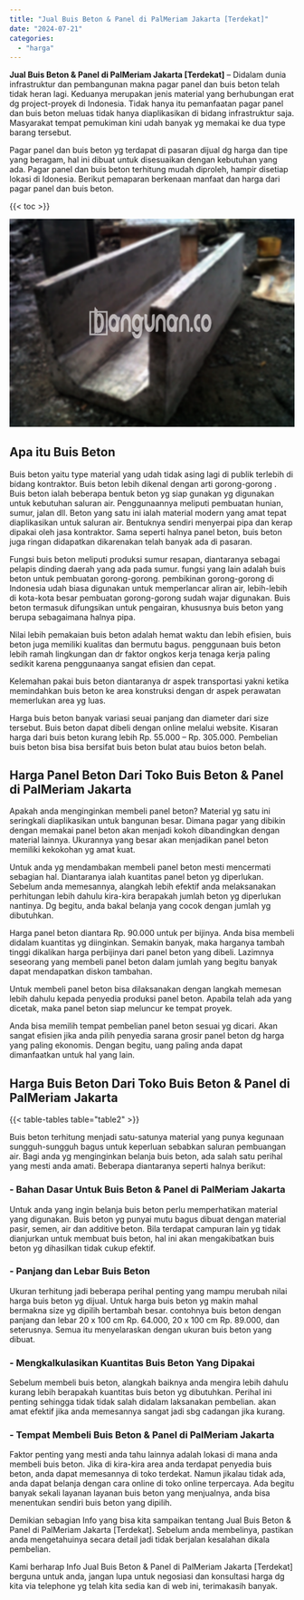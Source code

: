 ```yaml
---
title: "Jual Buis Beton & Panel di PalMeriam Jakarta [Terdekat]"
date: "2024-07-21"
categories: 
  - "harga"
---
```


**Jual Buis Beton & Panel di PalMeriam Jakarta \[Terdekat\]** – Didalam dunia infrastruktur dan pembangunan makna pagar panel dan buis beton telah tidak heran lagi. Keduanya merupakan jenis material yang berhubungan erat dg project-proyek di Indonesia. Tidak hanya itu pemanfaatan pagar panel dan buis beton meluas tidak hanya diaplikasikan di bidang infrastruktur saja. Masyarakat tempat pemukiman kini udah banyak yg memakai ke dua type barang tersebut.

Pagar panel dan buis beton yg terdapat di pasaran dijual dg harga dan tipe yang beragam, hal ini dibuat untuk disesuaikan dengan kebutuhan yang ada. Pagar panel dan buis beton terhitung mudah diproleh, hampir disetiap lokasi di Idonesia. Berikut pemaparan berkenaan manfaat dan harga dari pagar panel dan buis beton.

{{< toc >}}

![Jual Buis Beton & Panel di PalMeriam Jakarta [Terdekat]](/images/jual-panel-buis-beton-murah-34.png)

## Apa itu Buis Beton

Buis beton yaitu type material yang udah tidak asing lagi di publik terlebih di bidang kontraktor. Buis beton lebih dikenal dengan arti gorong-gorong . Buis beton ialah beberapa bentuk beton yg siap gunakan yg digunakan untuk kebutuhan saluran air. Penggunaannya meliputi pembuatan hunian, sumur, jalan dll. Beton yang satu ini ialah material modern yang amat tepat diaplikasikan untuk saluran air. Bentuknya sendiri menyerpai pipa dan kerap dipakai oleh jasa kontraktor. Sama seperti halnya panel beton, buis beton juga ringan didapatkan dikarenakan telah banyak ada di pasaran.

Fungsi buis beton meliputi produksi sumur resapan, diantaranya sebagai pelapis dinding daerah yang ada pada sumur. fungsi yang lain adalah buis beton untuk pembuatan gorong-gorong. pembikinan gorong-gorong di Indonesia udah biasa digunakan untuk memperlancar aliran air, lebih-lebih di kota-kota besar pembuatan gorong-gorong sudah wajar digunakan. Buis beton termasuk difungsikan untuk pengairan, khususnya buis beton yang berupa sebagaimana halnya pipa.

Nilai lebih pemakaian buis beton adalah hemat waktu dan lebih efisien, buis beton juga memiliki kualitas dan bermutu bagus. penggunaan buis beton lebih ramah lingkungan dan dr faktor ongkos kerja tenaga kerja paling sedikit karena penggunaanya sangat efisien dan cepat.

Kelemahan pakai buis beton diantaranya dr aspek transportasi yakni ketika memindahkan buis beton ke area konstruksi dengan dr aspek perawatan memerlukan area yg luas.

Harga buis beton banyak variasi seuai panjang dan diameter dari size tersebut. Buis beton dapat dibeli dengan online melalui website. Kisaran harga dari buis beton kurang lebih Rp. 55.000 – Rp. 305.000. Pembelian buis beton bisa bisa bersifat buis beton bulat atau buios beton belah.

## Harga Panel Beton Dari Toko Buis Beton & Panel di PalMeriam Jakarta

Apakah anda menginginkan membeli panel beton? Material yg satu ini seringkali diaplikasikan untuk bangunan besar. Dimana pagar yang dibikin dengan memakai panel beton akan menjadi kokoh dibandingkan dengan material lainnya. Ukurannya yang besar akan menjadikan panel beton memiliki kekokohan yg amat kuat.

Untuk anda yg mendambakan membeli panel beton mesti mencermati sebagian hal. Diantaranya ialah kuantitas panel beton yg diperlukan. Sebelum anda memesannya, alangkah lebih efektif anda melaksanakan perhitungan lebih dahulu kira-kira berapakah jumlah beton yg diperlukan nantinya. Dg begitu, anda bakal belanja yang cocok dengan jumlah yg dibutuhkan.

Harga panel beton diantara Rp. 90.000 untuk per bijinya. Anda bisa membeli didalam kuantitas yg diinginkan. Semakin banyak, maka harganya tambah tinggi dikalikan harga perbijinya dari panel beton yang dibeli. Lazimnya seseorang yang membeli panel beton dalam jumlah yang begitu banyak dapat mendapatkan diskon tambahan.

Untuk membeli panel beton bisa dilaksanakan dengan langkah memesan lebih dahulu kepada penyedia produksi panel beton. Apabila telah ada yang dicetak, maka panel beton siap meluncur ke tempat proyek.

Anda bisa memilih tempat pembelian panel beton sesuai yg dicari. Akan sangat efisien jika anda pilih penyedia sarana grosir panel beton dg harga yang paling ekonomis. Dengan begitu, uang paling anda dapat dimanfaatkan untuk hal yang lain.

## Harga Buis Beton Dari Toko Buis Beton & Panel di PalMeriam Jakarta

{{< table-tables table="table2" >}}

Buis beton terhitung menjadi satu-satunya material yang punya kegunaan sungguh-sungguh bagus untuk keperluan sebabkan saluran pembuangan air. Bagi anda yg menginginkan belanja buis beton, ada salah satu perihal yang mesti anda amati. Beberapa diantaranya seperti halnya berikut:

### \- Bahan Dasar Untuk Buis Beton & Panel di PalMeriam Jakarta

Untuk anda yang ingin belanja buis beton perlu memperhatikan material yang digunakan. Buis beton yg punyai mutu bagus dibuat dengan material pasir, semen, air dan additive beton. Bila terdapat campuran lain yg tidak dianjurkan untuk membuat buis beton, hal ini akan mengakibatkan buis beton yg dihasilkan tidak cukup efektif.

### \- Panjang dan Lebar Buis Beton

Ukuran terhitung jadi beberapa perihal penting yang mampu merubah nilai harga buis beton yg dijual. Untuk harga buis beton yg makin mahal bermakna size yg dipilih bertambah besar. contohnya buis beton dengan panjang dan lebar 20 x 100 cm Rp. 64.000, 20 x 100 cm Rp. 89.000, dan seterusnya. Semua itu menyelaraskan dengan ukuran buis beton yang dibuat.

### \- Mengkalkulasikan Kuantitas Buis Beton Yang Dipakai

Sebelum membeli buis beton, alangkah baiknya anda mengira lebih dahulu kurang lebih berapakah kuantitas buis beton yg dibutuhkan. Perihal ini penting sehingga tidak tidak salah didalam laksanakan pembelian. akan amat efektif jika anda memesannya sangat jadi sbg cadangan jika kurang.

### \- Tempat Membeli Buis Beton & Panel di PalMeriam Jakarta

Faktor penting yang mesti anda tahu lainnya adalah lokasi di mana anda membeli buis beton. Jika di kira-kira area anda terdapat penyedia buis beton, anda dapat memesannya di toko terdekat. Namun jikalau tidak ada, anda dapat belanja dengan cara online di toko online terpercaya. Ada begitu banyak sekali layanan layanan buis beton yang menjualnya, anda bisa menentukan sendiri buis beton yang dipilih.

Demikian sebagian Info yang bisa kita sampaikan tentang Jual Buis Beton & Panel di PalMeriam Jakarta \[Terdekat\]. Sebelum anda membelinya, pastikan anda mengetahuinya secara detail jadi tidak berjalan kesalahan dikala pembelian.

Kami berharap Info Jual Buis Beton & Panel di PalMeriam Jakarta \[Terdekat\] berguna untuk anda, jangan lupa untuk negosiasi dan konsultasi harga dg kita via telephone yg telah kita sedia kan di web ini, terimakasih banyak.
